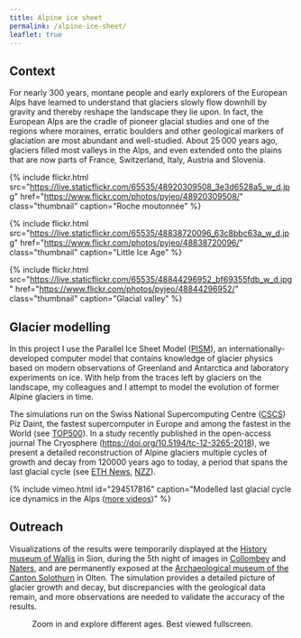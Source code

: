 ```yaml
---
title: Alpine ice sheet
permalink: /alpine-ice-sheet/
leaflet: true
---
```


Context
-------

For nearly 300 years, montane people and early explorers of the European Alps
have learned to understand that glaciers slowly flow downhill by gravity and
thereby reshape the landscape they lie upon.
In fact, the European Alps are the cradle of pioneer glacial studies and one of
the regions where moraines, erratic boulders and other geological markers of
glaciation are most abundant and well-studied. About 25 000 years ago, glaciers
filled most valleys in the Alps, and even extended onto the plains that are now
parts of France, Switzerland, Italy, Austria and Slovenia.

{% include flickr.html
  src="https://live.staticflickr.com/65535/48920309508_3e3d6528a5_w_d.jpg"
  href="https://www.flickr.com/photos/pyjeo/48920309508/"
  class="thumbnail" caption="Roche moutonnée" %}

{% include flickr.html
  src="https://live.staticflickr.com/65535/48838720096_63c8bbc63a_w_d.jpg"
  href="https://www.flickr.com/photos/pyjeo/48838720096/"
  class="thumbnail" caption="Little Ice Age" %}

{% include flickr.html
  src="https://live.staticflickr.com/65535/48844296952_bf69355fdb_w_d.jpg"
  href="https://www.flickr.com/photos/pyjeo/48844296952/"
  class="thumbnail" caption="Glacial valley" %}


Glacier modelling
-----------------

In this project I use the Parallel Ice Sheet Model ([PISM][PISM]), an
internationally-developed computer model that contains knowledge of glacier
physics based on modern observations of Greenland and Antarctica and laboratory
experiments on ice. With help from the traces left by glaciers on the
landscape, my colleagues and I attempt to model the evolution of former Alpine
glaciers in time.

The simulations run on the Swiss National Supercomputing Centre ([CSCS][CSCS])
Piz Daint, the fastest supercomputer in Europe and among the fastest in the
World (see [TOP500][TOP500]). In a study recently published in the open-access
journal The Cryosphere (<https://doi.org/10.5194/tc-12-3265-2018>), we
present a detailed reconstruction of Alpine glaciers multiple cycles of growth
and decay from 120000 years ago to today, a period that spans the last glacial
cycle (see [ETH News][ETH News], [NZZ][NZZ]).

{% include vimeo.html
  id="294517816"
  caption="Modelled last glacial cycle ice dynamics in the Alps
           ([more videos](https://vimeo.com/showcase/5585611>))" %}

[CSCS]: https://www.cscs.ch
[PISM]: https://pism-docs.org
[TOP500]: https://www.top500.org/lists/top500/
[ETH News]: https://www.ethz.ch/en/news-and-events/eth-news/news/2018/11/an-ice-age-lasting-115000-years-in-two-minutes.html
[NZZ]: https://www.nzz.ch/wissenschaft/als-bern-und-zuerich-noch-von-eis-bedeckt-waren-ld.1434273


Outreach
--------

Visualizations of the results were temporarily displayed at the [History museum
of Wallis][Wallis] in Sion, during the 5th night of images in
[Collombey][Collombey] and [Naters][Naters], and are permanently exposed at the
[Archaeological museum of the Canton Solothurn][Solothurn] in Olten. The
simulation provides a detailed picture of glacier growth and decay, but
discrepancies with the geological data remain, and more observations are needed
to validate the accuracy of the results.

<figure>
  <div id="icemap"></div>
  <script type="text/javascript" src="/assets/js/icemap.js"></script>
  <figcaption>Zoom in and explore different ages. Best viewed fullscreen.</figcaption>
</figure>

[Collombey]: https://agenda.culturevalais.ch/fr/event/show/15208
[Naters]: https://agenda.culturevalais.ch/fr/event/show/14762
[Wallis]: https://www.musees-valais.ch/musee-histoire/expositions/archives/item/1229-memoire-de-glace-vestiges-en-peril.html
[Solothurn]: https://hausdermuseen.ch/archaeologisches-museum
